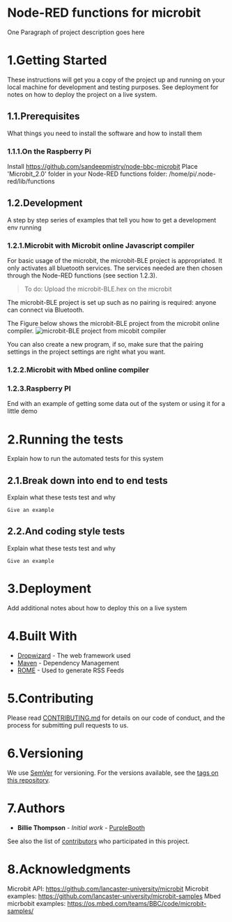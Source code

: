 # Node-RED functions for microbit

One Paragraph of project description goes here

# 1.Getting Started

These instructions will get you a copy of the project up and running on your local machine for development and testing purposes. See deployment for notes on how to deploy the project on a live system.

## 1.1.Prerequisites

What things you need to install the software and how to install them

### 1.1.1.On the Raspberry Pi

Install https://github.com/sandeepmistry/node-bbc-microbit
Place 'Microbit_2.0' folder in your Node-RED functions folder: /home/pi/.node-red/lib/functions



## 1.2.Development

A step by step series of examples that tell you how to get a development env running

### 1.2.1.Microbit with Microbit online Javascript compiler

For basic usage of the microbit, the microbit-BLE project is appropriated. It only activates all bluetooth services. The services needed are then chosen through the Node-RED functions (see section 1.2.3).

>To do:  Upload the microbit-BLE.hex on the microbit

The microbit-BLE project is set up such as no pairing is required: anyone can connect via Bluetooth.

The Figure below shows the microbit-BLE project from the microbit online compiler.
![microbit-BLE project from micobit compiler](https://github.com/Lechatroger/microbit_node-red_functions/blob/master/MicrobitBLE.png)

You can also create a new program, if so, make sure that the pairing settings in the project settings are right what you want.

### 1.2.2.Microbit with Mbed online compiler

### 1.2.3.Raspberry PI

End with an example of getting some data out of the system or using it for a little demo

# 2.Running the tests

Explain how to run the automated tests for this system

## 2.1.Break down into end to end tests

Explain what these tests test and why

```
Give an example
```

## 2.2.And coding style tests

Explain what these tests test and why

```
Give an example
```

# 3.Deployment

Add additional notes about how to deploy this on a live system

# 4.Built With

* [Dropwizard](http://www.dropwizard.io/1.0.2/docs/) - The web framework used
* [Maven](https://maven.apache.org/) - Dependency Management
* [ROME](https://rometools.github.io/rome/) - Used to generate RSS Feeds

# 5.Contributing

Please read [CONTRIBUTING.md](https://gist.github.com/PurpleBooth/b24679402957c63ec426) for details on our code of conduct, and the process for submitting pull requests to us.

# 6.Versioning

We use [SemVer](http://semver.org/) for versioning. For the versions available, see the [tags on this repository](https://github.com/your/project/tags). 

# 7.Authors

* **Billie Thompson** - *Initial work* - [PurpleBooth](https://github.com/PurpleBooth)

See also the list of [contributors](https://github.com/your/project/contributors) who participated in this project.

# 8.Acknowledgments

Microbit API:   https://github.com/lancaster-university/microbit
Microbit examples: https://github.com/lancaster-university/microbit-samples
Mbed micrbobit examples: https://os.mbed.com/teams/BBC/code/microbit-samples/



